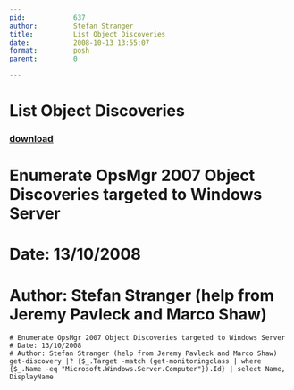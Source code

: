 ```yaml
---
pid:            637
author:         Stefan Stranger
title:          List Object Discoveries
date:           2008-10-13 13:55:07
format:         posh
parent:         0

---
```


# List Object Discoveries

### [download](Scripts\637.ps1)

# Enumerate OpsMgr 2007 Object Discoveries targeted to Windows Server
# Date: 13/10/2008
# Author: Stefan Stranger (help from Jeremy Pavleck and Marco Shaw)

```posh
# Enumerate OpsMgr 2007 Object Discoveries targeted to Windows Server
# Date: 13/10/2008
# Author: Stefan Stranger (help from Jeremy Pavleck and Marco Shaw)
get-discovery |? {$_.Target -match (get-monitoringclass | where {$_.Name -eq "Microsoft.Windows.Server.Computer"}).Id} | select Name, DisplayName
```
